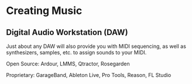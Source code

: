 # Creating Music

## Digital Audio Workstation (DAW)
Just about any DAW will also provide you with MIDI sequencing, as well as synthesizers, samples, etc. to assign sounds to your MIDI.

Open Source: Ardour, LMMS, Qtractor, Rosegarden

Proprietary: GarageBand, Ableton Live, Pro Tools, Reason, FL Studio